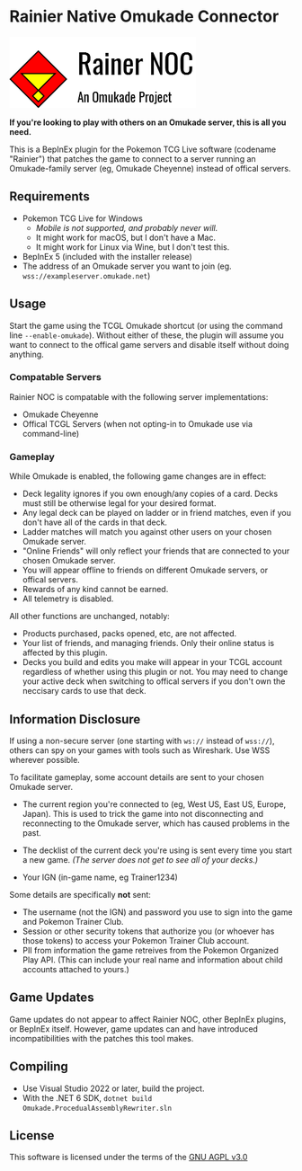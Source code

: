 ﻿# Rainier Native Omukade Connector
![logo](noc-logo.png)

**If you're looking to play with others on an Omukade server, this is all you need.**

This is a BepInEx plugin for the Pokemon TCG Live software (codename "Rainier") that patches the game
to connect to a server running an Omukade-family server (eg, Omukade Cheyenne) instead of offical servers.

## Requirements
* Pokemon TCG Live for Windows
    * _Mobile is not supported, and probably never will._
    * It might work for macOS, but I don't have a Mac.
    * It might work for Linux via Wine, but I don't test this.
* BepInEx 5 (included with the installer release)
* The address of an Omukade server you want to join (eg. `wss://exampleserver.omukade.net`)

## Usage
Start the game using the TCGL Omukade shortcut (or using the command line `--enable-omukade`).
Without either of these, the plugin will assume you want to connect to the offical game servers and disable itself without doing anything.

### Compatable Servers
Rainier NOC is compatable with the following server implementations:
* Omukade Cheyenne
* Offical TCGL Servers (when not opting-in to Omukade use via command-line)

### Gameplay
While Omukade is enabled, the following game changes are in effect:
* Deck legality ignores if you own enough/any copies of a card. Decks must still be otherwise legal for your desired format.
* Any legal deck can be played on ladder or in friend matches, even if you don't have all of the cards in that deck.
* Ladder matches will match you against other users on your chosen Omukade server.
* "Online Friends" will only reflect your friends that are connected to your chosen Omukade server.
* You will appear offline to friends on different Omukade servers, or offical servers.
* Rewards of any kind cannot be earned.
* All telemetry is disabled.

All other functions are unchanged, notably:
* Products purchased, packs opened, etc, are not affected.
* Your list of friends, and managing friends. Only their online status is affected by this plugin.
* Decks you build and edits you make will appear in your TCGL account regardless of whether using this plugin or not.
  You may need to change your active deck when switching to offical servers if you don't own the neccisary cards to use that deck.

## Information Disclosure
If using a non-secure server (one starting with `ws://` instead of `wss://`), others can spy on your games with tools such as Wireshark. Use WSS wherever possible.

To facilitate gameplay, some account details are sent to your chosen Omukade server.
* The current region you're connected to (eg, West US, East US, Europe, Japan). This is used to trick the game into not
  disconnecting and reconnecting to the Omukade server, which has caused problems in the past.

* The decklist of the current deck you're using is sent every time you start a new game. _(The server does not get to see all of your decks.)_
* Your IGN (in-game name, eg Trainer1234)

Some details are specifically **not** sent:
* The username (not the IGN) and password you use to sign into the game and Pokemon Trainer Club.
* Session or other security tokens that authorize you (or whoever has those tokens) to access your Pokemon Trainer Club account.
* PII from information the game retreives from the Pokemon Organized Play API. (This can include your real name and information about child accounts attached to yours.)

## Game Updates
Game updates do not appear to affect Rainier NOC, other BepInEx plugins, or BepInEx itself. However,
game updates can and have introduced incompatibilities with the patches this tool makes.

## Compiling
* Use Visual Studio 2022 or later, build the project.
* With the .NET 6 SDK, `dotnet build Omukade.ProcedualAssemblyRewriter.sln`

## License
This software is licensed under the terms of the [GNU AGPL v3.0](https://www.gnu.org/licenses/agpl-3.0.en.html)
